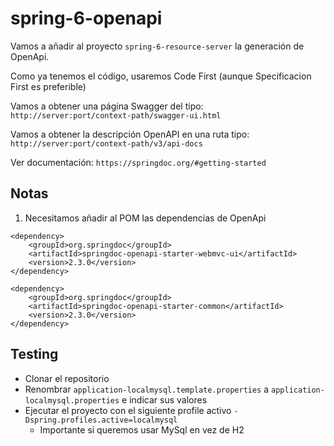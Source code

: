 # spring-6-openapi

Vamos a añadir al proyecto `spring-6-resource-server` la generación de OpenApi.

Como ya tenemos el código, usaremos Code First (aunque Specificacion First es preferible)

Vamos a obtener una página Swagger del tipo: `http://server:port/context-path/swagger-ui.html`

Vamos a obtener la descripción OpenAPI en una ruta tipo: `http://server:port/context-path/v3/api-docs`

Ver documentación: `https://springdoc.org/#getting-started`

## Notas

1. Necesitamos añadir al POM las dependencias de OpenApi

```
<dependency>
    <groupId>org.springdoc</groupId>
    <artifactId>springdoc-openapi-starter-webmvc-ui</artifactId>
    <version>2.3.0</version>
</dependency>

<dependency>
    <groupId>org.springdoc</groupId>
    <artifactId>springdoc-openapi-starter-common</artifactId>
    <version>2.3.0</version>
</dependency>
```

## Testing

- Clonar el repositorio
- Renombrar `application-localmysql.template.properties` a `application-localmysql.properties` e indicar sus valores
- Ejecutar el proyecto con el siguiente profile activo `-Dspring.profiles.active=localmysql`
  - Importante si queremos usar MySql en vez de H2